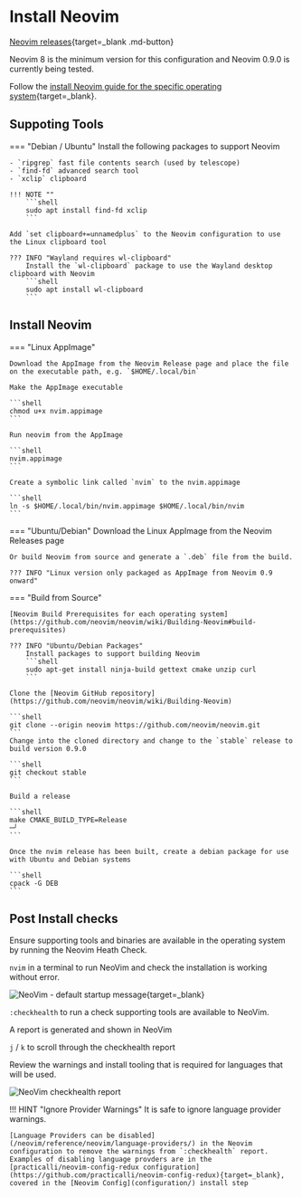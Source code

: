 # Install Neovim

[Neovim releases](https://github.com/neovim/neovim/releases){target=_blank .md-button}

Neovim 8 is the minimum version for this configuration and Neovim 0.9.0 is currently being tested.

Follow the [install Neovim guide for the specific operating system](https://github.com/neovim/neovim/wiki/Installing-Neovim){target=_blank}.


## Suppoting Tools

=== "Debian / Ubuntu"
    Install the following packages to support Neovim

    - `ripgrep` fast file contents search (used by telescope)
    - `find-fd` advanced search tool
    - `xclip` clipboard

    !!! NOTE ""
        ```shell
        sudo apt install find-fd xclip
        ```

    Add `set clipboard+=unnamedplus` to the Neovim configuration to use the Linux clipboard tool

    ??? INFO "Wayland requires wl-clipboard"
        Install the `wl-clipboard` package to use the Wayland desktop clipboard with Neovim
        ```shell
        sudo apt install wl-clipboard
        ```

## Install Neovim

=== "Linux AppImage"

    Download the AppImage from the Neovim Release page and place the file on the executable path, e.g. `$HOME/.local/bin`

    Make the AppImage executable

    ```shell
    chmod u+x nvim.appimage
    ```

    Run neovim from the AppImage

    ```shell
    nvim.appimage
    ```

    Create a symbolic link called `nvim` to the nvim.appimage

    ```shell
    ln -s $HOME/.local/bin/nvim.appimage $HOME/.local/bin/nvim
    ```

=== "Ubuntu/Debian"
    Download the Linux AppImage from the Neovim Releases page

    Or build Neovim from source and generate a `.deb` file from the build.

    ??? INFO "Linux version only packaged as AppImage from Neovim 0.9 onward"

=== "Build from Source"

    [Neovim Build Prerequisites for each operating system](https://github.com/neovim/neovim/wiki/Building-Neovim#build-prerequisites)

    ??? INFO "Ubuntu/Debian Packages"
        Install packages to support building Neovim
        ```shell
        sudo apt-get install ninja-build gettext cmake unzip curl
        ```

    Clone the [Neovim GitHub repository](https://github.com/neovim/neovim/wiki/Building-Neovim)

    ```shell
    git clone --origin neovim https://github.com/neovim/neovim.git
    ```
    Change into the cloned directory and change to the `stable` release to build version 0.9.0

    ```shell
    git checkout stable
    ```

    Build a release

    ```shell
    make CMAKE_BUILD_TYPE=Release                                                                                                              ─╯
    ```

    Once the nvim release has been built, create a debian package for use with Ubuntu and Debian systems

    ```shell
    cpack -G DEB
    ```

## Post Install checks

Ensure supporting tools and binaries are available in the operating system by running the Neovim Heath Check.

`nvim` in a terminal to run NeoVim and check the installation is working without error.

![NeoVim - default startup message](https://raw.githubusercontent.com/practicalli/graphic-design/live/editors/neovim/screenshots/neovim-startup-default-message.png){target=_blank}

`:checkhealth` to run a check supporting tools are available to NeoVim.

A report is generated and shown in NeoVim

`j` / `k` to scroll through the checkhealth report

Review the warnings and install tooling that is required for languages that will be used.

![NeoVim checkhealth report](https://raw.githubusercontent.com/practicalli/graphic-design/live/editors/neovim/screenshots/neovim-checkhealth-report.png)

!!! HINT "Ignore Provider Warnings"
    It is safe to ignore language provider warnings.

    [Language Providers can be disabled](/neovim/reference/neovim/language-providers/) in the Neovim configuration to remove the warnings from `:checkhealth` report.  Examples of disabling language provders are in the [practicalli/neovim-config-redux configuration](https://github.com/practicalli/neovim-config-redux){target=_blank}, covered in the [Neovim Config](configuration/) install step
